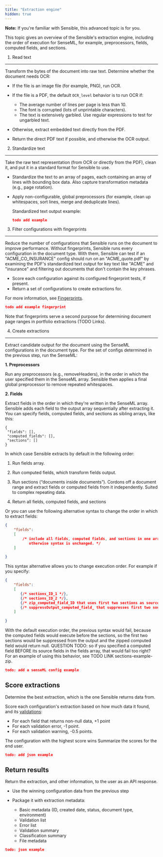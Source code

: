 ```yaml
---
title: "Extraction engine"
hidden: true
---
```


**Note:** If you're familiar with Sensible, this advanced topic is for you. 

This topic gives an overview of the Sensible's extraction engine, including the order of execution for SenseML, for example, preprocessors, fields, computed fields, and sections.

1. Read text
---

Transform the bytes of the document into raw text. Determine whether the document needs OCR:

- If the file is an image file (for example, PNG), run OCR.

- If the file is a PDF, the default `OCR_level` behavior is to run OCR if: 
  - The average number of lines per page is less than 10.
  - The font is corrupted (lots of unprintable characters).
  - The text is extensively garbled. Use regular expressions to test for ungarbled text.

- Otherwise, extract embedded text directly from the PDF.

- Return the direct PDF text if possible, and otherwise the OCR output.

2. Standardize text
----

Take the raw text representation (from OCR or directly from the PDF), clean it, and put it in a standard format for Sensible to use.

- Standardize the text to an array of pages, each containing an array of lines with bounding box data. Also capture transformation metadata (e.g., page rotation).

- Apply non-configurable, global preprocessors (for example, clean up whitespaces, sort lines, merge and deduplicate lines).

  Standardized text output example:

  ```json
  todo add example
  ```

  

3. Filter configurations with fingerprints
----

Reduce the number of configurations that Sensible runs on the document to improve performance. Without fingerprints, Sensible runs every configuration in the document type. With them, Sensible can test if an "ACME_CO_INSURANCE" config should run on an "ACME_quote.pdf" by examining the PDF's standardized text output for key text like "ACME" and "insurance" and filtering out documents that don't contain the key phrases. 

- Score each configuration against its configured fingerprint tests, if present.  
- Return a set of configurations to create extractions for.

For more information, see [Fingerprints](doc:fingerprint).

```json
todo add example fingerprint
```

Note that fingerprints serve a second purpose for determining document page ranges in portfolio extractions (TODO Links).

4. Create extractions
----

Extract candidate output for the document using the SenseML configurations in the document type. For the set of configs determined in the previous step, run the SenseML:

**1. Preprocessors**

Run any preprocessors (e.g., removeHeaders), in the order in which the user specified them in the SenseML array. Sensible then applies a final global preprocessor to remove repeated whitespaces. 

**2. Fields**

Extract fields in the order in which they're written in the SenseML array.  Sensible adds each field to the output array sequentially after extracting it. You can specify fields, computed fields, and sections as sibling arrays, like this:

```
{
 "fields": [],
 "computed_fields": [],
 "sections": []
}
```

In which case Sensible extracts by default in the following order: 

1. Run fields array.
2. Run computed fields, which transform fields output.
3. Run sections (“documents inside documents”). Cordons off a document range and extract fields or computed fields from it independently. Suited to complex repeating data.

4. Return all fields, computed fields, and sections



Or you can use the following alternative syntax to change the order in which to extract fields:

```json
{
    "fields": 
    [
        /* include all fields, computed fields, and sections in one array. Add "type": "sections" to section group field IDs,
           otherwise syntax is unchanged. */
    ]
    
}
```

This syntax alternative allows you to change execution order. For example if you specify:



````json
{
    "fields": 
    [
       {/* sections_ID_1 */},
       {/* sections_ID_2 */},
       {/* zip_computed_field_ID that uses first two sections as sources */}, 
       {/* suppressOutput_computed_field_ that suppresses first two source sections for cleaner outpu */} 
    ]
    
}
````



 With the default execution order, the previous syntax would fail, because the computed fields would execute before the sections, so the first two sections would be suppressed from the output and the zipped computed field would return null.  QUESTION TODO: so if you specified a computed field BEFORE its source fields in the fields array, that would fail too right?  For an example of using this behavior, see TODO LINK sections-example-zip.



```json
todo: add a senseML config example
```



Score extractions
---

Determine the best extraction, which is the one Sensible returns data from.

Score each configuration's extraction based on how much data it found, and its [validations](doc:validate-extractions):

- For each field that returns non-null data, +1 point
- For each validation error, -1 point.
- For each validation warning, -0.5 points.

The configuration with the highest score wins
Summarize the scores for the end user.

```json
todo: add json example
```




Return results
----

Return the extraction, and other information, to the user as an API response. 

- Use the winning configuration data from the previous step

- Package it with extraction metadata:
  -  Basic metadata (ID, created date, status, document type, environment)
  - Validation list
  - Error list
  - Validation summary
  - Classification summary
  - File metadata

```json
todo: json example
```

